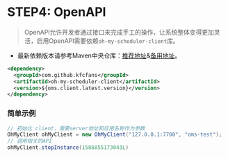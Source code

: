 # STEP4: OpenAPI
>OpenAPI允许开发者通过接口来完成手工的操作，让系统整体变得更加灵活，启用OpenAPI需要依赖`oh-my-scheduler-client`库。

* 最新依赖版本请参考Maven中央仓库：[推荐地址](https://search.maven.org/search?q=com.github.kfcfans)&[备用地址](https://mvnrepository.com/search?q=com.github.kfcfans)。
```xml
<dependency>
  <groupId>com.github.kfcfans</groupId>
  <artifactId>oh-my-scheduler-client</artifactId>
  <version>${oms.client.latest.version}</version>
</dependency>
```

### 简单示例
```java
// 初始化 client，需要server地址和应用名称作为参数
OhMyClient ohMyClient = new OhMyClient("127.0.0.1:7700", "oms-test");
// 调用相关的API
ohMyClient.stopInstance(1586855173043L)
```